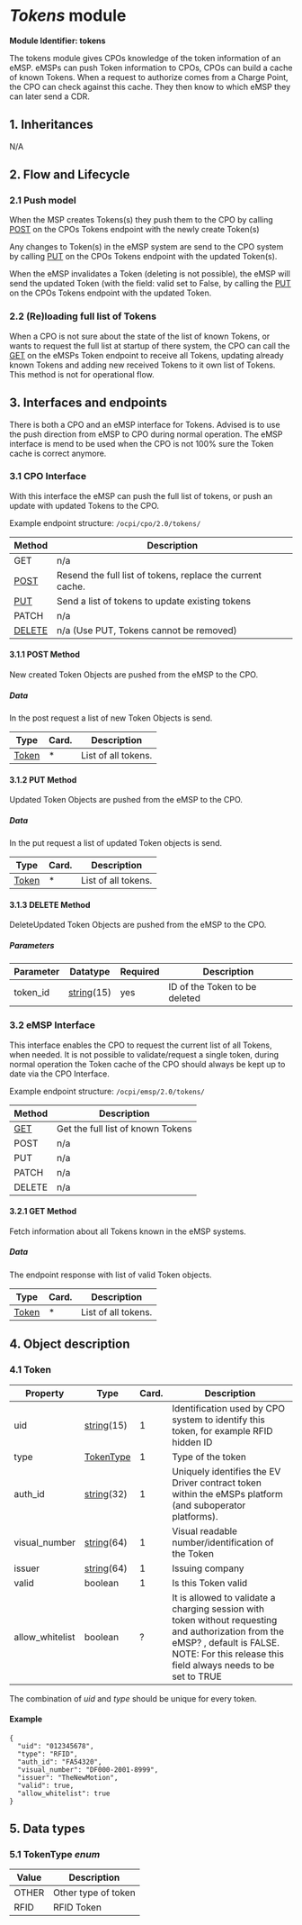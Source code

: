 # _Tokens_ module

**Module Identifier: tokens**

The tokens module gives CPOs knowledge of the token information of an eMSP.
eMSPs can push Token information to CPOs, CPOs can build a cache of known Tokens.
When a request to authorize comes from a Charge Point, the CPO can check against this cache. 
They then know to which eMSP they can later send a CDR. 


## 1. Inheritances

N/A


## 2. Flow and Lifecycle

### 2.1 Push model

When the MSP creates Tokens(s) they push them to the CPO by calling [POST](#311-post-method) on the CPOs
Tokens endpoint with the newly create Token(s)

Any changes to Token(s) in the eMSP system are send to the CPO system by calling [PUT](#312-put-method)
on the CPOs Tokens endpoint with the updated Token(s).

When the eMSP invalidates a Token (deleting is not possible), 
the eMSP will send the updated Token (with the field: valid set to False, by calling the [PUT](#312-put-method)
on the CPOs Tokens endpoint with the updated Token. 


### 2.2 (Re)loading full list of Tokens

When a CPO is not sure about the state of the list of known Tokens, or wants to request the full 
list at startup of there system, the CPO can call the [GET](#321-get-method) on the eMSPs Token endpoint to receive
all Tokens, updating already known Tokens and adding new received Tokens to it own list of Tokens.
This method is not for operational flow.


## 3. Interfaces and endpoints

There is both a CPO and an eMSP interface for Tokens. Advised is to use the push direction from eMSP to CPO during normal operation.
The eMSP interface is mend to be used when the CPO is not 100% sure the Token cache is correct anymore.


### 3.1 CPO Interface

With this interface the eMSP can push the full list of tokens, or push an update with updated Tokens to the CPO.

Example endpoint structure: `/ocpi/cpo/2.0/tokens/`

| Method                       | Description                                                |
|------------------------------|------------------------------------------------------------|
| GET                          | n/a                                                        |
| [POST](#311-post-method)     | Resend the full list of tokens, replace the current cache. |
| [PUT](#312-put-method)       | Send a list of tokens to update existing tokens            |
| PATCH                        | n/a                                                        |
| [DELETE](#313-delete-method) | n/a (Use PUT, Tokens cannot be removed)                    |


#### 3.1.1 __POST__ Method

New created Token Objects are pushed from the eMSP to the CPO. 

##### Data

In the post request a list of new Token Objects is send.

| Type                      | Card. | Description                              |
|---------------------------|-------|------------------------------------------|
| [Token](#41-token-object) | *     | List of all tokens.                      |


#### 3.1.2 __PUT__ Method

Updated Token Objects are pushed from the eMSP to the CPO. 

##### Data

In the put request a list of updated Token objects is send.

| Type                            | Card. | Description                              |
|---------------------------------|-------|------------------------------------------|
| [Token](#41-token-object)       | *     | List of all tokens.                      |


#### 3.1.3 __DELETE__ Method

DeleteUpdated Token Objects are pushed from the eMSP to the CPO. 

##### Parameters

| Parameter  | Datatype                              | Required | Description                               |
|------------|---------------------------------------|----------|-------------------------------------------|
| token_id   | [string](types.md#16-string-type)(15) | yes      | ID of the Token to be deleted             |


### 3.2 eMSP Interface

This interface enables the CPO to request the current list of all Tokens, when needed.
It is not possible to validate/request a single token, during normal operation the Token cache of the CPO should always
be kept up to date via the CPO Interface.

Example endpoint structure: `/ocpi/emsp/2.0/tokens/`

| Method                 | Description                                          |
|------------------------|----------------------------------------------------- |
| [GET](#321-get-method) | Get the full list of known Tokens                    |
| POST                   | n/a                                                  |
| PUT                    | n/a                                                  |
| PATCH                  | n/a                                                  |
| DELETE                 | n/a                                                  |


#### 3.2.1 __GET__ Method

Fetch information about all Tokens known in the eMSP systems.


##### Data

The endpoint response with list of valid Token objects.

| Type                            | Card. | Description                              |
|---------------------------------|-------|------------------------------------------|
| [Token](#41-token-object)       | *     | List of all tokens.                      |



## 4. Object description

### 4.1 Token

| Property        | Type                                  | Card. | Description                                                                                             |
|-----------------|---------------------------------------|-------|---------------------------------------------------------------------------------------------------------|
| uid             | [string](types.md#16-string-type)(15) | 1     | Identification used by CPO system to identify this token, for example RFID hidden ID                    |
| type            | [TokenType](#5-1-tokentype)           | 1     | Type of the token                                                                                       |
| auth_id         | [string](types.md#16-string-type)(32) | 1     | Uniquely identifies the EV Driver contract token within the eMSPs platform (and suboperator platforms). |
| visual_number   | [string](types.md#16-string-type)(64) | 1     | Visual readable number/identification of the Token                                                      |
| issuer          | [string](types.md#16-string-type)(64) | 1     | Issuing company                                                                                         |
| valid           | boolean                               | 1     | Is this Token valid                                                                                     |
| allow_whitelist | boolean                               | ?     | It is allowed to validate a charging session with token without requesting and authorization from the eMSP? , default is FALSE. NOTE: For this release this field always needs to be set to TRUE |

The combination of _uid_ and _type_ should be unique for every token.


#### Example

```
{
  "uid": "012345678",
  "type": "RFID",
  "auth_id": "FA54320",
  "visual_number": "DF000-2001-8999",
  "issuer": "TheNewMotion",
  "valid": true,
  "allow_whitelist": true
}
```


## 5. Data types

### 5.1 TokenType *enum*

| Value        | Description                                          |
| ------------ | ---------------------------------------------------- |
| OTHER        | Other type of token                                  |
| RFID         | RFID Token                                           |

